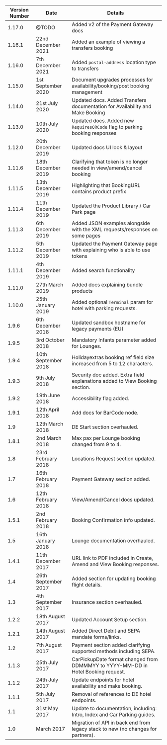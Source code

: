 | Version Number | Date                | Details                                                                           |
|----------------|---------------------|-----------------------------------------------------------------------------------|
| 1.17.0         | @TODO               | Added v2 of the Payment Gateway docs                                              |
| 1.16.1         | 22nd December 2021  | Added an example of viewing a transfers booking                                   |
| 1.16.0         | 7th December 2021   | Added `postal-address` location type to transfers                                 |
| 1.15.0         | 1st September 2020  | Document upgrades processes for availability/booking/post booking management      |
| 1.14.0         | 21st July 2020      | Updated docs. Added Transfers documentation for Availability and Make Booking     |
| 1.13.0         | 10th July 2020      | Updated docs. Added new `RequiresQRCode` flag to parking booking responses        |
| 1.12.0         | 20th December 2019  | Updated docs UI look & layout                                                     |
| 1.11.6         | 18th December 2019  | Clarifying that token is no longer needed in view/amend/cancel booking            |
| 1.11.5         | 13th December 2019  | Highlighting that BookingURL contains product prefix                              |
| 1.11.4         | 11th December 2019  | Updated the Product Library / Car Park page                                       |
| 1.11.3         | 6th December 2019   | Added JSON examples alongside with the XML requests/responses on some pages       |
| 1.11.2         | 5th December 2019   | Updated the Payment Gateway page with explaining who is able to use tokens        |
| 1.11.1         | 4th December 2019   | Added search functionality                                                        |
| 1.11.0         | 27th March 2019     | Added docs explaining bundle products                                             |
| 1.10.0         | 25th January 2019   | Added optional `Terminal` param for hotel with parking requests.                  |
| 1.9.6          | 6th December 2018   | Updated sandbox hostname for legacy payments (EU)                                 |
| 1.9.5          | 3rd October 2018    | Mandatory Infants parameter added for Lounges.                                    |
| 1.9.4          | 10th September 2018 | Holidayextras booking ref field size increased from 5 to 12 characters.           |
| 1.9.3          | 9th July 2018       | Security doc added. Extra field explanations added to View Booking section.       |
| 1.9.2          | 19th June 2018      | Accessibility flag added.                                                         |
| 1.9.1          | 12th April 2018     | Add docs for BarCode node.                                                        |
| 1.9            | 12th March 2018     | DE Start section overhauled.                                                      |
| 1.8.1          | 2nd March 2018      | Max pax per Lounge booking changed from 9 to 4.                                   |
| 1.8            | 23rd February 2018  | Locations Request section updated.                                                |
| 1.7            | 16th February 2018  | Payment Gateway section added.                                                    |
| 1.6            | 12th February 2018  | View/Amend/Cancel docs updated.                                                   |
| 1.5.1          | 2nd February 2018   | Booking Confirmation info updated.                                                |
| 1.5            | 16th January 2018   | Lounge documentation overhauled.                                                  |
| 1.4.1          | 11th December 2017  | URL link to PDF included in Create, Amend and View Booking responses.             |
| 1.4            | 26th September 2017 | Added section for updating booking flight details.                                |
| 1.3            | 4th September 2017  | Insurance section overhauled.                                                     |
| 1.2.2          | 18th August 2017    | Updated Account Setup section.                                                    |
| 1.2.1          | 14th August 2017    | Added Direct Debit and SEPA mandate forms/links.                                  |
| 1.2            | 7th August 2017     | Payment section added clarifying supported methods including SEPA.                |
| 1.1.3          | 25th July 2017      | CarPickupDate format changed from DDMMMYY to YYYY-MM-DD in Hotel Booking request. |
| 1.1.2          | 24th July 2017      | Update endpoints for hotel availability and make booking.                         |
| 1.1.1          | 5th July 2017       | Removal of references to DE hotel endpoints.                                      |
| 1.1            | 31st May 2017       | Update to documentation, including: Intro, Index and Car Parking guides.          |
| 1.0            | March 2017          | Migration of API in back end from legacy stack to new (no changes for partners).  |
